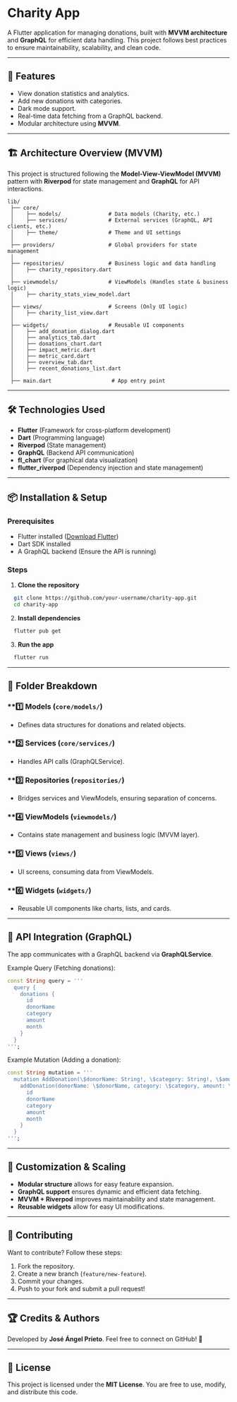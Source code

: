 # Charity App

A Flutter application for managing donations, built with **MVVM architecture** and **GraphQL** for efficient data handling. This project follows best practices to ensure maintainability, scalability, and clean code.

---

## 🚀 Features
- View donation statistics and analytics.
- Add new donations with categories.
- Dark mode support.
- Real-time data fetching from a GraphQL backend.
- Modular architecture using **MVVM**.

---

## 🏗️ Architecture Overview (MVVM)
This project is structured following the **Model-View-ViewModel (MVVM)** pattern with **Riverpod** for state management and **GraphQL** for API interactions.

```
lib/
 ├── core/
 │    ├── models/               # Data models (Charity, etc.)
 │    ├── services/             # External services (GraphQL, API clients, etc.)
 │    ├── theme/                # Theme and UI settings
 │
 ├── providers/                 # Global providers for state management
 │
 ├── repositories/              # Business logic and data handling
 │    ├── charity_repository.dart
 │
 ├── viewmodels/                # ViewModels (Handles state & business logic)
 │    ├── charity_stats_view_model.dart
 │
 ├── views/                     # Screens (Only UI logic)
 │    ├── charity_list_view.dart
 │
 ├── widgets/                   # Reusable UI components
 │    ├── add_donation_dialog.dart
 │    ├── analytics_tab.dart
 │    ├── donations_chart.dart
 │    ├── impact_metric.dart
 │    ├── metric_card.dart
 │    ├── overview_tab.dart
 │    ├── recent_donations_list.dart
 │
 ├── main.dart                   # App entry point
```

---

## 🛠️ Technologies Used
- **Flutter** (Framework for cross-platform development)
- **Dart** (Programming language)
- **Riverpod** (State management)
- **GraphQL** (Backend API communication)
- **fl_chart** (For graphical data visualization)
- **flutter_riverpod** (Dependency injection and state management)

---

## 📦 Installation & Setup
### Prerequisites
- Flutter installed ([Download Flutter](https://flutter.dev/docs/get-started/install))
- Dart SDK installed
- A GraphQL backend (Ensure the API is running)

### Steps
1. **Clone the repository**
```sh
  git clone https://github.com/your-username/charity-app.git
  cd charity-app
```

2. **Install dependencies**
```sh
  flutter pub get
```

3. **Run the app**
```sh
  flutter run
```

---

## 📌 Folder Breakdown
### **1️⃣ Models (`core/models/`)
- Defines data structures for donations and related objects.

### **2️⃣ Services (`core/services/`)
- Handles API calls (GraphQLService).

### **3️⃣ Repositories (`repositories/`)
- Bridges services and ViewModels, ensuring separation of concerns.

### **4️⃣ ViewModels (`viewmodels/`)
- Contains state management and business logic (MVVM layer).

### **5️⃣ Views (`views/`)
- UI screens, consuming data from ViewModels.

### **6️⃣ Widgets (`widgets/`)
- Reusable UI components like charts, lists, and cards.

---

## 🚀 API Integration (GraphQL)
The app communicates with a GraphQL backend via **GraphQLService**.

Example Query (Fetching donations):
```dart
const String query = '''
  query {
    donations {
      id
      donorName
      category
      amount
      month
    }
  }
''';
```

Example Mutation (Adding a donation):
```dart
const String mutation = '''
  mutation AddDonation(\$donorName: String!, \$category: String!, \$amount: Float!) {
    addDonation(donorName: \$donorName, category: \$category, amount: \$amount) {
      id
      donorName
      category
      amount
      month
    }
  }
''';
```

---

## 🔧 Customization & Scaling
- **Modular structure** allows for easy feature expansion.
- **GraphQL support** ensures dynamic and efficient data fetching.
- **MVVM + Riverpod** improves maintainability and state management.
- **Reusable widgets** allow for easy UI modifications.

---

## 📝 Contributing
Want to contribute? Follow these steps:
1. Fork the repository.
2. Create a new branch (`feature/new-feature`).
3. Commit your changes.
4. Push to your fork and submit a pull request!

---

## 🏆 Credits & Authors
Developed by **José Ángel Prieto**. Feel free to connect on GitHub! 🚀

---

## 📜 License
This project is licensed under the **MIT License**. You are free to use, modify, and distribute this code.

